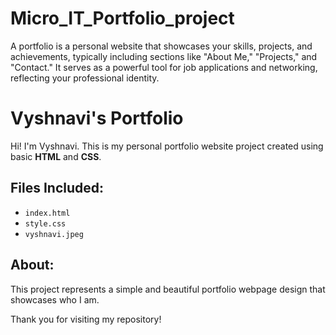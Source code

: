 # Micro_IT_Portfolio_project
A portfolio is a personal website that showcases your skills, projects, and achievements, typically including sections like "About Me," "Projects," and "Contact." It serves as a powerful tool for job applications and networking, reflecting your professional identity.
# Vyshnavi's Portfolio

Hi! I'm Vyshnavi. This is my personal portfolio website project created using basic **HTML** and **CSS**.

## Files Included:
- `index.html`
- `style.css`
- `vyshnavi.jpeg`

## About:
This project represents a simple and beautiful portfolio webpage design that showcases who I am.

Thank you for visiting my repository!
